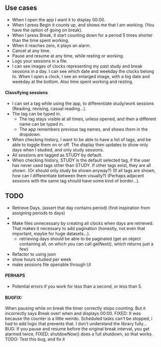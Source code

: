 ## Use cases
- When I open the app I want it to display 00:00.
- When I press Begin it counts up, and shows me that I am working. (You have the option of going on break).
- When I press Break, it start counting down for a period 5 times shorter than the time spent working.
- When it reaches zero, it plays an alarm.
- Cancel at any time.
- Pause and resume at any time, while resting or working.
- Logs your sessions in a file.
- I can see images of clocks representing my past study and break sessions in a day. I can see which date and weekday the clocks belong to. When I open a clock, I see an enlarged image, with a big date and weekday at the bottom. Also time spent working and resting.

#### Classifying sessions
- I can set a tag while using the app, to differentiate study/work sessions (Reading, revising, casual reading...).
- The tag can be typed in.
	- The tag stays visible at all times, unless opened, and then a different name can be typed in.
	- The app remembers previous tag names, and shows them in the dropdown.
- When checking history, I want to be able to have a list of tags, and be able to toggle them on or off. The display then updates to show only days when I studied, and only study sessions.
- All sessions are tagged as STUDY by default.
- When checking history, STUDY is the default selected tag, if the user has never used tags other than STUDY. If other tags exist, they are all shown. (Or should only study be shown anyway?) (If all tags are shown, how can I differentiate between them visually?) (Perhaps adjacent sessions with the same tag should have some kind of border...).


## TODO
- Retrieve Days. (assert that day contains period) (find inspiration from assigning periods to days)
- 
- Make files unnecessary by creating all clocks when days are retrieved. That makes it necessary to add pagination (honestly, not even that important, maybe for huge datasets...).
	- retrieving days should be able to be paginated (get an object containing all, on which you can call getNext(), which returns just a few)
- Refactor to using json
- show hours studied per week
- make sessions file openable through UI

#### PERHAPS
- Potential errors if you work for less than a second, or less than 5.

#### BUGFIX:
 When pausing while on break the timer correctly stops counting. But it incorrectly says Break over! when and displays 00:00.
FIXED: It was because the counter is a little weirdo. Scheduled tasks can't be stopped, i had to add logic that prevents that. I don't understand the library fully...
BUG: If you pause and resume before the original break interval, you get alarmed twice.
FIXED: shutdowNow() does a full shutdown, so that works.
TODO: Test this bug, and fix it